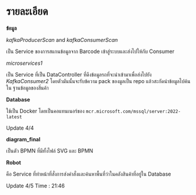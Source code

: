 # รายละเอียด

**ข้อมูล**

<i>kafkaProducerScan</i> and <i>kafkaConsumerScan</i>

เป็น Service ของการสแกนข้อมูลจาก Barcode เข้าสู่ระบบและส่งไปให้กับ Consumer

<i>microservices1</i> 

เป็น Service ที่เป็น DataController ที่ดึงข้อมูลรถที่จะนำเข้ามาเพื่อส่งไปยัง <i>KafkaConsumer2</i> โดยตัวมันนั้นจะรับข้ความ pack ของมูลเป็น repo แล้วสะกัดนำข้อมูลไปค้นใน ฐานข้อมูลของสิ่นค้า

**Database**

ใช้เป็น Docker โดยเป็นคอแทนเนอร์ของ `mcr.microsoft.com/mssql/server:2022-latest`

Update 4/4

**diagram_final**

เป็นตัว BPMN ที่มีทั้งไฟล์ SVG และ BPMN

**Robot**

คือ Service ที่ทำหน้าที่สั่งการส่งคำสั่งและค้นหาพื้นที่ว่าในคลังสินค้าที่อยู่ใน Database

Update 4/5 Time : 21:46




